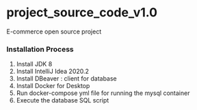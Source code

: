 # project_source_code_v1.0
E-commerce open source project

<h3> Installation Process </h3>
<OL>
<LI>Install JDK 8
<LI>Install IntelliJ Idea 2020.2
<LI>Install DBeaver : client for database
<LI>Install Docker for Desktop
<LI>Run docker-compose yml file for running the mysql container
<LI>Execute the database SQL script
</OL>
